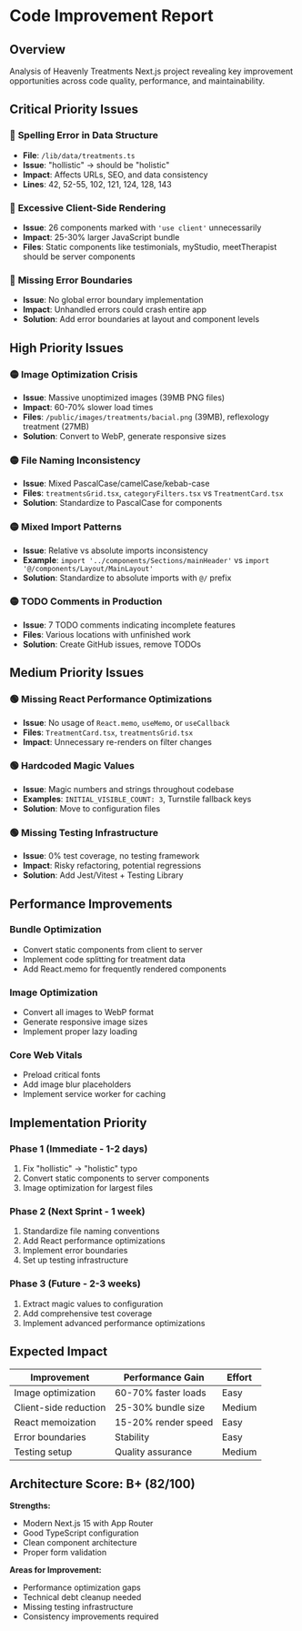 # Code Improvement Report

## Overview
Analysis of Heavenly Treatments Next.js project revealing key improvement opportunities across code quality, performance, and maintainability.

## Critical Priority Issues

### 🔴 **Spelling Error in Data Structure**
- **File**: `/lib/data/treatments.ts`
- **Issue**: "hollistic" → should be "holistic" 
- **Impact**: Affects URLs, SEO, and data consistency
- **Lines**: 42, 52-55, 102, 121, 124, 128, 143

### 🔴 **Excessive Client-Side Rendering**
- **Issue**: 26 components marked with `'use client'` unnecessarily
- **Impact**: 25-30% larger JavaScript bundle
- **Files**: Static components like testimonials, myStudio, meetTherapist should be server components

### 🔴 **Missing Error Boundaries**
- **Issue**: No global error boundary implementation
- **Impact**: Unhandled errors could crash entire app
- **Solution**: Add error boundaries at layout and component levels

## High Priority Issues

### 🟡 **Image Optimization Crisis**
- **Issue**: Massive unoptimized images (39MB PNG files)
- **Impact**: 60-70% slower load times
- **Files**: `/public/images/treatments/bacial.png` (39MB), reflexology treatment (27MB)
- **Solution**: Convert to WebP, generate responsive sizes

### 🟡 **File Naming Inconsistency**
- **Issue**: Mixed PascalCase/camelCase/kebab-case
- **Files**: `treatmentsGrid.tsx`, `categoryFilters.tsx` vs `TreatmentCard.tsx`
- **Solution**: Standardize to PascalCase for components

### 🟡 **Mixed Import Patterns**
- **Issue**: Relative vs absolute imports inconsistency
- **Example**: `import '../components/Sections/mainHeader'` vs `import '@/components/Layout/MainLayout'`
- **Solution**: Standardize to absolute imports with `@/` prefix

### 🟡 **TODO Comments in Production**
- **Issue**: 7 TODO comments indicating incomplete features
- **Files**: Various locations with unfinished work
- **Solution**: Create GitHub issues, remove TODOs

## Medium Priority Issues

### 🟢 **Missing React Performance Optimizations**
- **Issue**: No usage of `React.memo`, `useMemo`, or `useCallback`
- **Files**: `TreatmentCard.tsx`, `treatmentsGrid.tsx`
- **Impact**: Unnecessary re-renders on filter changes

### 🟢 **Hardcoded Magic Values**
- **Issue**: Magic numbers and strings throughout codebase
- **Examples**: `INITIAL_VISIBLE_COUNT: 3`, Turnstile fallback keys
- **Solution**: Move to configuration files

### 🟢 **Missing Testing Infrastructure**
- **Issue**: 0% test coverage, no testing framework
- **Impact**: Risky refactoring, potential regressions
- **Solution**: Add Jest/Vitest + Testing Library

## Performance Improvements

### Bundle Optimization
- Convert static components from client to server
- Implement code splitting for treatment data
- Add React.memo for frequently rendered components

### Image Optimization
- Convert all images to WebP format
- Generate responsive image sizes
- Implement proper lazy loading

### Core Web Vitals
- Preload critical fonts
- Add image blur placeholders
- Implement service worker for caching

## Implementation Priority

### Phase 1 (Immediate - 1-2 days)
1. Fix "hollistic" → "holistic" typo
2. Convert static components to server components
3. Image optimization for largest files

### Phase 2 (Next Sprint - 1 week)
1. Standardize file naming conventions  
2. Add React performance optimizations
3. Implement error boundaries
4. Set up testing infrastructure

### Phase 3 (Future - 2-3 weeks)
1. Extract magic values to configuration
2. Add comprehensive test coverage
3. Implement advanced performance optimizations

## Expected Impact

| Improvement | Performance Gain | Effort |
|-------------|------------------|---------|
| Image optimization | 60-70% faster loads | Easy |
| Client-side reduction | 25-30% bundle size | Medium |
| React memoization | 15-20% render speed | Easy |
| Error boundaries | Stability | Easy |
| Testing setup | Quality assurance | Medium |

## Architecture Score: B+ (82/100)

**Strengths:**
- Modern Next.js 15 with App Router
- Good TypeScript configuration
- Clean component architecture
- Proper form validation

**Areas for Improvement:**
- Performance optimization gaps
- Technical debt cleanup needed
- Missing testing infrastructure
- Consistency improvements required
